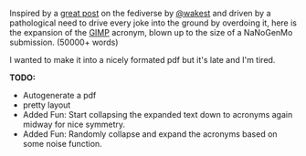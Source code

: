Inspired by a [great post](https://mastodon.social/@wakest/100847199159835367) on the fediverse by [@wakest](https://social.wake.st/@liaizon) and driven by a pathological need to drive every joke into the ground by overdoing it, here is the expansion of the [GIMP](https://www.gimp.org/) acronym, blown up to the size of a NaNoGenMo submission. (50000+ words)

I wanted to make it into a nicely formated pdf but it's late and I'm tired.

**TODO:**

* Autogenerate a pdf
* pretty layout
* Added Fun: Start collapsing the expanded text down to acronyms again midway for nice symmetry.
* Added Fun: Randomly collapse and expand the acronyms based on some noise function.
